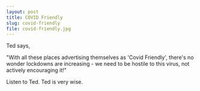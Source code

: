 ```yaml
---
layout: post
title: COVID Friendly
slug: covid-friendly
file: covid-friendly.jpg
---
```


Ted says,

"With all these places advertising themselves as 'Covid Friendly', there's no wonder lockdowns are increasing - we need to be hostile to this virus, not actively encouraging it!"

Listen to Ted.
Ted is very wise.
